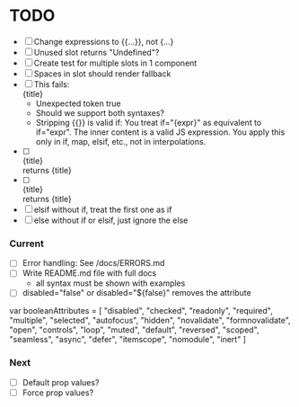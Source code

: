 # TODO

- [ ] Change expressions to {{...}}, not {...}
- [ ] Unused slot returns "Undefined"?
- [ ] Create test for multiple slots in 1 component
- [ ] Spaces in slot should render fallback
- [ ] This fails: <div if="{true}">{title}</div>
  - Unexpected token true
  - Should we support both syntaxes?
  - Stripping {{}} is valid if:
    You treat if="{expr}" as equivalent to if="expr".
    The inner content is a valid JS expression.
    You apply this only in if, map, elsif, etc., not in interpolations.
- [ ] <div elsif="true">{title}</div> returns {title}
- [ ] <div else>{title}</div> returns {title}
- [ ] elsif without if, treat the first one as if
- [ ] else without if or elsif, just ignore the else

### Current

- [ ] Error handling: See /docs/ERRORS.md
- [ ] Write README.md file with full docs
  - all syntax must be shown with examples
- [ ] disabled="false" or disabled="${false}" removes the attribute

var booleanAttributes = [
  "disabled",
  "checked",
  "readonly",
  "required",
  "multiple",
  "selected",
  "autofocus",
  "hidden",
  "novalidate",
  "formnovalidate",
  "open",
  "controls",
  "loop",
  "muted",
  "default",
  "reversed",
  "scoped",
  "seamless",
  "async",
  "defer",
  "itemscope",
  "nomodule",
  "inert"
]

### Next

- [ ] Default prop values?
- [ ] Force prop values?
